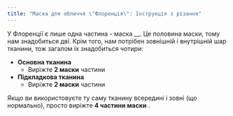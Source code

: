 ```yaml
---
title: "Маска для обличчя \"Флоренція\": Інструкція з різання"
---
```


У Флоренції є лише одна частина - маска __. Це половина маски, тому нам знадобиться дві. Крім того, нам потрібен зовнішній і внутрішній шар тканини, тож загалом їх знадобиться чотири:

- **Основна тканина**
  - Виріжте **2 маски** частини
- **Підкладкова тканина**
  - Виріжте **2 маски** частини

Якщо ви використовуєте ту саму тканину всередині і зовні (що нормально), просто виріжте **4 частини маски** .
